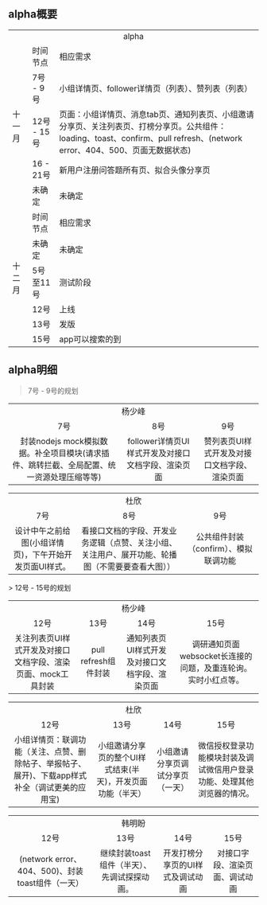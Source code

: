 ## alpha概要
<table>
  <tr align="center">
    <td colspan="3">alpha</td>
  </tr>
  <tr>
    <td rowspan="5">十一月</td>
    <td>时间节点</td>
    <td>相应需求</td>
  </tr>
  <tr>
    <td>7号 - 9号</td>
    <td>
      小组详情页、follower详情页（列表）、赞列表（列表）
    </td>
  </tr>
  <tr>
    <td>12号 - 15号</td>
    <td>页面：小组详情页、消息tab页、通知列表页、小组邀请分享页、关注列表页、打榜分享页。公共组件：loading、toast、confirm、pull refresh、(network error、404、500、页面无数据状态)</td>
  </tr>
  <tr>
    <td>16 - 21号</td>
    <td>新用户注册问答题所有页、拟合头像分享页</td>
  </tr>
  <tr>
    <td>未确定</td>
    <td>未确定</td>
  </tr>
  <tr>
    <td rowspan="6">十二月</td>
    <td>时间节点</td>
    <td>相应需求</td>
  </tr>
  <tr>
    <td>未确定</td>
    <td>未确定</td>
  </tr>
  <tr>
    <td>5号至11号</td>
    <td>测试阶段</td>
  </tr>
  <tr>
    <td>12号</td>
    <td>上线</td>
  </tr>
  <tr>
    <td>13号</td>
    <td>发版</td>
  </tr>
  <tr>
    <td>15号</td>
    <td>app可以搜索的到</td>
  </tr>
</table>

## alpha明细

> 7号 - 9号的规划
<table>
  <tr align="center">
    <td colspan="3">杨少峰</td>
  </tr>
  <tr align="center">
    <td>7号</td>
    <td>8号</td>
    <td>9号</td>
  </tr>
  <tr align="center">
    <td>封装nodejs mock模拟数据。补全项目模块(请求插件、跳转拦截、全局配置、统一资源处理压缩等等)</td>
    <td>follower详情页UI样式开发及对接口文档字段、渲染页面</td>
    <td>赞列表页UI样式开发及对接口文档字段、渲染页面</td>
  </tr>
</table>

<table>
  <tr align="center">
    <td colspan="3">杜欣</td>
  </tr>
  <tr align="center">
    <td>7号</td>
    <td>8号</td>
    <td>9号</td>
  </tr>
  <tr align="center">
    <td>设计中午之前给图(小组详情页)，下午开始开发页面UI样式。</td>
    <td>看接口文档的字段、开发业务逻辑（点赞、关注小组、关注用户、展开功能、轮播图（不需要要查看大图））</td>
    <td>公共组件封装（confirm）、模拟联调功能</td>
  </tr>
</table>
> 12号 - 15号的规划

<table>
  <tr align="center">
    <td colspan="4">杨少峰</td>
  </tr>
  <tr align="center">
    <td>12号</td>
    <td>13号</td>
    <td>14号</td>
    <td>15号</td>
  </tr>
  <tr align="center">
    <td>关注列表页UI样式开发及对接口文档字段、渲染页面、mock工具封装</td>
    <td>pull refresh组件封装</td>
    <td>通知列表页UI样式开发及对接口文档字段、渲染页面</td>
    <td>调研通知页面websocket长连接的问题，及重连轮询。实时小红点等。</td>
  </tr>
</table>

<table>
  <tr align="center">
    <td colspan="4">杜欣</td>
  </tr>
  <tr align="center">
    <td>12号</td>
    <td>13号</td>
    <td>14号</td>
    <td>15号</td>
  </tr>
  <tr align="center">
    <td>小组详情页：联调功能（关注、点赞、删除帖子、举报帖子、展开)、下载app样式补全（调试更美的应用宝)</td>
    <td>小组邀请分享页的整个UI样式结束(半天)，开发页面功能（半天）</td>
    <td>小组邀请分享页调试分享页（一天）</td>
    <td>微信授权登录功能模块封装及调试微信用户登录功能、处理其他浏览器的情况。</td>
  </tr>
</table>

<table>
  <tr align="center">
    <td colspan="4">韩明盼</td>
  </tr>
  <tr align="center">
    <td>12号</td>
    <td>13号</td>
    <td>14号</td>
    <td>15号</td>
  </tr>
  <tr align="center">
    <td>(network error、404、500)、封装toast组件（一天）</td>
    <td>继续封装toast组件（半天）、先调试探探动画。</td>
    <td>开发打榜分享页的UI样式及调试动画</td>
    <td>对接口字段、渲染页面、调试动画</td>
  </tr>
</table>
